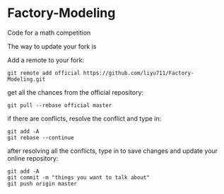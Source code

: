 # Factory-Modeling
Code for a math competition


The way to update your fork is 

Add a remote to your fork:



    git remote add official https://github.com/liyu711/Factory-Modeling.git



get all the chances from the official repository:


    git pull --rebase official master



if there are conflicts, resolve the conflict and type in:


    git add -A
    git rebase --continue



after resolving all the conflicts, type in to save changes and update your online repository:


    git add -A
    git commit -m "things you want to talk about"
    git push origin master


